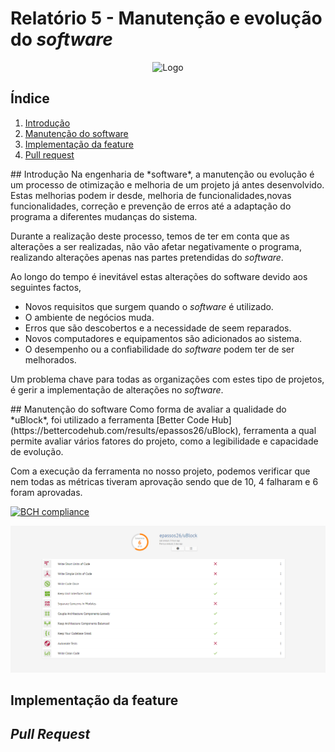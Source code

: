 # Relatório 5 - Manutenção e evolução do *software*

<p align="center">
<img src="../doc/img/icon38@2x.png" alt="Logo" aligne="center">
</p>

## Índice
1. [Introdução](#introducao)
1. [Manutenção do software](#manutencao)
1. [Implementação da feature](#implementacao)
1. [Pull request](#pull)

<a name="introducao"/>
## Introdução
Na engenharia de *software*, a manutenção ou evolução é um processo de otimização e melhoria de um projeto já antes desenvolvido. Estas melhorias podem ir desde, melhoria de funcionalidades,novas funcionalidades, correção e prevenção de erros até a adaptação do programa a diferentes mudanças do sistema.

Durante a realização deste processo, temos de ter em conta que as alterações a ser realizadas, não vão afetar negativamente o programa, realizando alterações apenas nas partes pretendidas do *software*.

Ao longo do tempo é inevitável estas alterações do software devido aos seguintes factos,
* Novos requisitos que surgem quando o *software* é utilizado.
* O ambiente de negócios muda.
* Erros que são descobertos e a necessidade de seem reparados.
* Novos computadores e equipamentos são adicionados ao sistema.
* O desempenho ou a confiabilidade do *software* podem ter de ser melhorados.

Um problema chave para todas as organizações com estes tipo de projetos, é gerir a implementação de alterações no *software*.

<a name="manutencao"/>
## Manutenção do software
Como forma de avaliar a qualidade do *uBlock*, foi utilizado a ferramenta [Better Code Hub](https://bettercodehub.com/results/epassos26/uBlock), ferramenta a qual permite avaliar vários fatores do projeto, como a legibilidade e capacidade de evolução.

Com a execução da ferramenta no nosso projeto, podemos verificar que nem todas as métricas tiveram aprovação sendo que de 10, 4 falharam e 6 foram aprovadas.

[![BCH compliance](https://bettercodehub.com/edge/badge/epassos26/uBlock)](https://bettercodehub.com)

<img src="images/better_code_hub_general.png"/>


## Implementação da feature

## *Pull Request*
